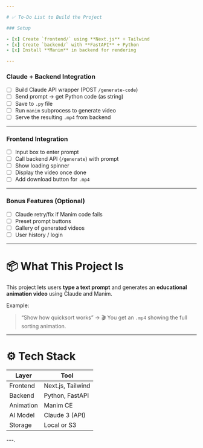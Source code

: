 ```yaml
---

# ✅ To-Do List to Build the Project

### Setup

- [x] Create `frontend/` using **Next.js** + Tailwind
- [x] Create `backend/` with **FastAPI** + Python
- [x] Install **Manim** in backend for rendering

---
```


### Claude + Backend Integration

- [ ] Build Claude API wrapper (POST `/generate-code`)
- [ ] Send prompt → get Python code (as string)
- [ ] Save to `.py` file
- [ ] Run `manim` subprocess to generate video
- [ ] Serve the resulting `.mp4` from backend

---

### Frontend Integration

- [ ] Input box to enter prompt
- [ ] Call backend API (`/generate`) with prompt
- [ ] Show loading spinner
- [ ] Display the video once done
- [ ] Add download button for `.mp4`

---

### Bonus Features (Optional)

- [ ] Claude retry/fix if Manim code fails
- [ ] Preset prompt buttons
- [ ] Gallery of generated videos
- [ ] User history / login

---

# 📦 What This Project Is

This project lets users **type a text prompt** and generates an **educational animation video** using Claude and Manim.

Example:

> “Show how quicksort works” → 🎬 You get an `.mp4` showing the full sorting animation.

---

# ⚙️ Tech Stack

| Layer     | Tool              |
| --------- | ----------------- |
| Frontend  | Next.js, Tailwind |
| Backend   | Python, FastAPI   |
| Animation | Manim CE          |
| AI Model  | Claude 3 (API)    |
| Storage   | Local or S3       |

---.
